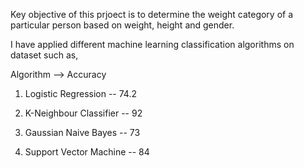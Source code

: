 Key objective of this prjoect is to determine the weight category of a particular person based on weight, height and gender.

I have applied different machine learning classification algorithms on dataset such as, 

Algorithm                      --> Accuracy 

1) Logistic Regression          --    74.2

2) K-Neighbour Classifier       --    92

3) Gaussian Naive Bayes         --   73

4) Support Vector Machine       --    84
